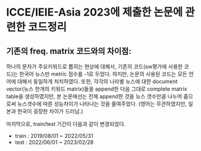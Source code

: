 # ICCE/IEIE-Asia 2023에 제출한 논문에 관련한 코드정리
## 기존의 freq. matrix 코드와의 차이점: 
하나의 문자가 주요키워드로 뽑히는 현상에 대해서, 기존의 코드(sw평가에 사용한 코드)는 한국어 뉴스만 metric 점수를 -1로 두었다. 하지만, 논문의 사용된 코드는 모든 언어에 대해서 동일하게 처치하였다.
또한, 각각의 나라별 뉴스에 대한 document vector(뉴스 한개의 키워드 matrix)들을 append한 다음 그대로 complete matrix table을 생성하였지만, 본 논문에선는 전체 append한 것을 뉴스 갯수만큼 나누어 줌으로써 뉴스갯수에 따른 성능차이가 나타나는 것을 줄여주었다. (영어는 무관하였지만, 일본과 한국이 굉장한 차이가 드러남.)

마지막으로, train/test 기간이 다음과 같이 변경되었다.
- train : 2019/08/01 ~ 2022/05/31
- test  : 2022/06/01 ~ 2023/02/28

 
